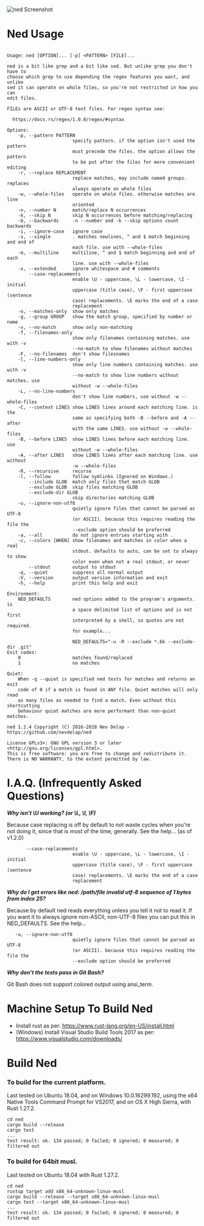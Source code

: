 ![ned Screenshot](https://github.com/nevdelap/ned/blob/master/img/nedScreenshot.png)

# Ned Usage

```text

Usage: ned [OPTION]... [-p] <PATTERN> [FILE]...

ned is a bit like grep and a bit like sed. But unlike grep you don't have to
choose which grep to use depending the regex features you want, and unlike
sed it can operate on whole files, so you're not restricted in how you can
edit files.

FILEs are ASCII or UTF-8 text files. For regex syntax see:

  https://docs.rs/regex/1.0.0/regex/#syntax

Options:
    -p, --pattern PATTERN
                        specify pattern. if the option isn't used the pattern
                        must precede the files. the option allows the pattern
                        to be put after the files for more convenient editing
    -r, --replace REPLACEMENT
                        replace matches, may include named groups. replaces
                        always operate on whole files
    -w, --whole-files   operate on whole files. otherwise matches are line
                        oriented
    -n, --number N      match/replace N occurrences
    -k, --skip N        skip N occurrences before matching/replacing
    -b, --backwards     -n --number and -k --skip options count backwards
    -i, --ignore-case   ignore case
    -s, --single        . matches newlines, ^ and $ match beginning and end of
                        each file. use with --whole-files
    -m, --multiline     multiline, ^ and $ match beginning and end of each
                        line. use with --whole-files
    -x, --extended      ignore whitespace and # comments
        --case-replacements
                        enable \U - uppercase, \L - lowercase, \I - initial
                        uppercase (title case), \F - first uppercase (sentence
                        case) replacements. \E marks the end of a case
                        replacement
    -o, --matches-only  show only matches
    -g, --group GROUP   show the match group, specified by number or name
    -v, --no-match      show only non-matching
    -f, --filenames-only
                        show only filenames containing matches. use with -v
                        --no-match to show filenames without matches
    -F, --no-filenames  don't show filesnames
    -l, --line-numbers-only
                        show only line numbers containing matches. use with -v
                        --no-match to show line numbers without matches. use
                        without -w --whole-files
    -L, --no-line-numbers
                        don't show line numbers, use without -w --whole-files
    -C, --context LINES show LINES lines around each matching line. is the
                        same as specifying both -B --before and -A --after
                        with the same LINES. use without -w --whole-files
    -B, --before LINES  show LINES lines before each matching line. use
                        without -w --whole-files
    -A, --after LINES   show LINES lines after each matching line. use without
                        -w --whole-files
    -R, --recursive     recurse
    -l, --follow        follow symlinks (Ignored on Windows.)
        --include GLOB  match only files that match GLOB
        --exclude GLOB  skip files matching GLOB
        --exclude-dir GLOB
                        skip directories matching GLOB
    -u, --ignore-non-utf8
                        quietly ignore files that cannot be parsed as UTF-8
                        (or ASCII). because this requires reading the file the
                        --exclude option should be preferred
    -a, --all           do not ignore entries starting with .
    -c, --colors [WHEN] show filenames and matches in color when a real
                        stdout. defaults to auto, can be set to always to show
                        color even when not a real stdout, or never
        --stdout        output to stdout
    -q, --quiet         suppress all normal output
    -V, --version       output version information and exit
    -h, --help          print this help and exit

Environment:
    NED_DEFAULTS        ned options added to the program's arguments. is
                        a space delimited list of options and is not first
                        interpreted by a shell, so quotes are not required.
                        for example...

                        NED_DEFAULTS="-u -R --exclude *.bk --exclude-dir .git"
Exit codes:
    0                   matches found/replaced
    1                   no matches

Quiet:
    When -q --quiet is specified ned tests for matches and returns an exit
    code of 0 if a match is found in ANY file. Quiet matches will only read
    as many files as needed to find a match. Even without this shortcutting
    behaviour quiet matches are more performant than non-quiet matches.

ned 1.2.4 Copyright (C) 2016-2018 Nev Delap - https://github.com/nevdelap/ned

License GPLv3+: GNU GPL version 3 or later <http://gnu.org/licenses/gpl.html>.
This is free software: you are free to change and redistribute it.
There is NO WARRANTY, to the extent permitted by law.

```

# I.A.Q. (Infrequently Asked Questions)

***Why isn't \U working? (or \L, \I, \F)***

Because case replacing is off by default to not waste cycles when you're not doing it,
since that is most of the time, generally. See the help... (as of v1.2.0)

```
       --case-replacements
                        enable \U - uppercase, \L - lowercase, \I - initial
                        uppercase (title case), \F - first uppercase (sentence
                        case) replacements. \E marks the end of a case
                        replacement
```

***Why do I get errors like ned: /path/file invalid utf-8 sequence of 1 bytes from index 25?***

Because by default ned reads everything unless you tell it not to read it. If you want it to always
ignore non-ASCII, non-UTF-8 files you can put this in NED_DEFAULTS. See the help...

```
   -u, --ignore-non-utf8
                        quietly ignore files that cannot be parsed as UTF-8
                        (or ASCII). because this requires reading the file the
                        --exclude option should be preferred
```

***Why don't the tests pass in Git Bash?***

Git Bash does not support colored output using ansi_term.


# Machine Setup To Build Ned

* Install rust as per: https://www.rust-lang.org/en-US/install.html
* (Windows) Install Visual Studio Build Tools 2017 as per: https://www.visualstudio.com/downloads/

# Build Ned

### To build for the current platform.

Last tested on Ubuntu 18.04, and on Windows 10.0.16299.192, using the x64 Native Tools Command Prompt for VS2017, and on OS X High Sierra, with Rust 1.27.2.

```
cd ned
cargo build --release
cargo test
...
test result: ok. 134 passed; 0 failed; 0 ignored; 0 measured; 0 filtered out

```

### To build for 64bit musl.

Last tested on Ubuntu 18.04 with Rust 1.27.2.

```
cd ned
rustup target add x86_64-unknown-linux-musl
cargo build --release --target x86_64-unknown-linux-musl
cargo test --target x86_64-unknown-linux-musl
...
test result: ok. 134 passed; 0 failed; 0 ignored; 0 measured; 0 filtered out

```
